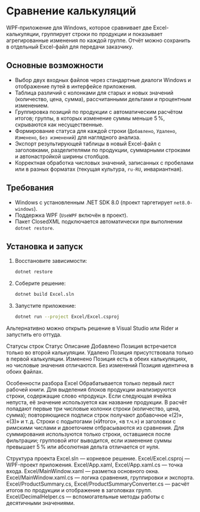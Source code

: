# Сравнение калькуляций

WPF‑приложение для Windows, которое сравнивает две Excel-калькуляции, группирует строки по продукции и показывает агрегированные изменения по каждой группе. Отчёт можно сохранить в отдельный Excel-файл для передачи заказчику.

## Основные возможности

- Выбор двух входных файлов через стандартные диалоги Windows и отображение путей в интерфейсе приложения.
- Таблица различий с колонками для старых и новых значений (количество, цена, сумма), рассчитанными дельтами и процентным изменением.
- Группировка позиций по продукции с автоматическим расчётом итогов; группы, в которых изменение суммы меньше 5 %, скрываются как несущественные.
- Формирование статуса для каждой строки (`Добавлено`, `Удалено`, `Изменено`, `Без изменений`) для наглядного анализа.
- Экспорт результирующей таблицы в новый Excel-файл c заголовками, разделителями по продукции, суммарными строками и автонастройкой ширины столбцов.
- Корректная обработка числовых значений, записанных с пробелами или в разных форматах (текущая культура, `ru-RU`, инвариантная).

## Требования

- Windows с установленным .NET SDK 8.0 (проект таргетирует `net8.0-windows`).
- Поддержка WPF (`UseWPF` включён в проект).
- Пакет ClosedXML подключается автоматически при выполнении `dotnet restore`.

## Установка и запуск

1. Восстановите зависимости:
   ```bash
   dotnet restore
2. Соберите решение:
   ```bash
   dotnet build Excel.sln
3. Запустите приложение:
   ```bash
   dotnet run --project Excel/Excel.csproj
Альтернативно можно открыть решение в Visual Studio или Rider и запустить его оттуда.


Статусы строк
Статус	      Описание
Добавлено	    Позиция встречается только во второй калькуляции.
Удалено	      Позиция присутствовала только в первой калькуляции.
Изменено	    Позиция есть в обеих калькуляциях, но числовые значения отличаются.
Без изменений	Позиция идентична в обоих файлах.


Особенности разбора Excel
Обрабатывается только первый лист рабочей книги.
Для выделения блоков продукции анализируются строки, содержащие слово «продукц». Если следующая ячейка непуста, её значение используется как название продукции.
В расчёт попадают первые три числовые колонки строки (количество, цена, сумма); повторяющиеся подписи строк получают добавочное «(2)», «(3)» и т. д.
Строки с подытогами («Итого», «в т.ч.») и заголовки с римскими числами и двоеточием отбрасываются из сравнения.
Для суммирования используются только строки, оставшиеся после фильтрации; групповой итог выводится, если изменение суммы превышает 5 % или абсолютная дельта отличается от нуля.

Структура проекта
Excel.sln — корневое решение.
Excel/Excel.csproj — WPF-проект приложения.
Excel/App.xaml, Excel/App.xaml.cs — точка входа.
Excel/MainWindow.xaml — разметка основного окна.
Excel/MainWindow.xaml.cs — логика сравнения, группировки и экспорта.
Excel/ProductSummary.cs, Excel/ProductSummaryConverter.cs — расчёт итогов по продукции и отображение в заголовках групп.
Excel/DecimalHelper.cs — вспомогательные методы работы с десятичными значениями.

